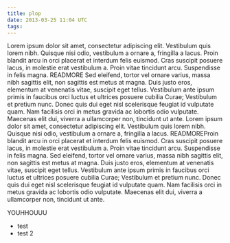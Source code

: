 ```yaml
---
title: plop
date: 2013-03-25 11:04 UTC
tags:
---
```


Lorem ipsum dolor sit amet, consectetur adipiscing elit. Vestibulum quis lorem nibh. Quisque nisi odio, vestibulum a ornare a, fringilla a lacus. Proin blandit arcu in orci placerat et interdum felis euismod. Cras suscipit posuere lacus, in molestie erat vestibulum a. Proin vitae tincidunt arcu. Suspendisse in felis magna. READMORE Sed eleifend, tortor vel ornare varius, massa nibh sagittis elit, non sagittis est metus at magna. Duis justo eros, elementum at venenatis vitae, suscipit eget tellus. Vestibulum ante ipsum primis in faucibus orci luctus et ultrices posuere cubilia Curae; Vestibulum et pretium nunc. Donec quis dui eget nisl scelerisque feugiat id vulputate quam. Nam facilisis orci in metus gravida ac lobortis odio vulputate. Maecenas elit dui, viverra a ullamcorper non, tincidunt ut ante. Lorem ipsum dolor sit amet, consectetur adipiscing elit. Vestibulum quis lorem nibh. Quisque nisi odio, vestibulum a ornare a, fringilla a lacus. READMOREProin blandit arcu in orci placerat et interdum felis euismod. Cras suscipit posuere lacus, in molestie erat vestibulum a. Proin vitae tincidunt arcu. Suspendisse in felis magna. Sed eleifend, tortor vel ornare varius, massa nibh sagittis elit, non sagittis est metus at magna. Duis justo eros, elementum at venenatis vitae, suscipit eget tellus. Vestibulum ante ipsum primis in faucibus orci luctus et ultrices posuere cubilia Curae; Vestibulum et pretium nunc. Donec quis dui eget nisl scelerisque feugiat id vulputate quam. Nam facilisis orci in metus gravida ac lobortis odio vulputate. Maecenas elit dui, viverra a ullamcorper non, tincidunt ut ante.


YOUHHOUUU
 - test
 - test 2